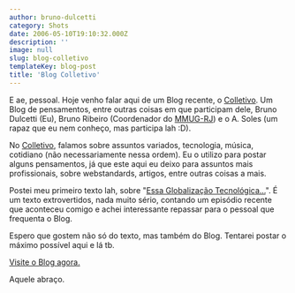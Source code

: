 ```yaml
---
author: bruno-dulcetti
category: Shots
date: 2006-05-10T19:10:32.000Z
description: ''
image: null
slug: blog-colletivo
templateKey: blog-post
title: 'Blog Colletivo'
---
```


E ae, pessoal. Hoje venho falar aqui de um Blog recente, o <a href="http://colletivo.blogspot.com/">Colletivo</a>. Um Blog de pensamentos, entre outras coisas em que participam dele, Bruno Dulcetti (Eu), Bruno Ribeiro (Coordenador do <a href="http://www.mmug-rj.com.br">MMUG-RJ</a>) e o A. Soles (um rapaz que eu nem conheço, mas participa lah :D).

No <a href="http://colletivo.blogspot.com/">Colletivo</a>, falamos sobre assuntos variados, tecnologia, música, cotidiano (não necessariamente nessa ordem). Eu o utilizo para postar alguns pensamentos, já que este aqui eu deixo para assuntos mais profissionais, sobre webstandards, artigos, entre outras coisas a mais.

Postei meu primeiro texto lah, sobre "<a href="http://colletivo.blogspot.com/2006/05/essa-globalizao-tecnolgica.html">Essa Globalização Tecnológica...</a>". É um texto extrovertidos, nada muito sério, contando um episódio recente que aconteceu comigo e achei interessante repassar para o pessoal que frequenta o Blog.

Espero que gostem não só do texto, mas também do Blog. Tentarei postar o máximo possível aqui e lá tb.

<a href="http://colletivo.blogspot.com/">Visite o Blog agora.</a>

Aquele abraço.
